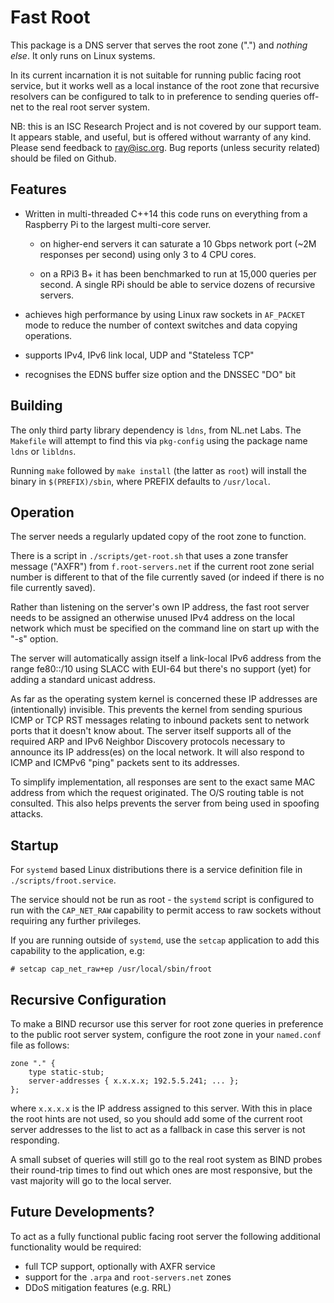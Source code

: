 Fast Root
=========

This package is a DNS server that serves the root zone (".")
and _nothing else_.  It only runs on Linux systems.

In its current incarnation it is not suitable for running public
facing root service, but it works well as a local instance of the
root zone that recursive resolvers can be configured to talk to in
preference to sending queries off-net to the real root server system.

NB: this is an ISC Research Project and is not covered by our support
team.  It appears stable, and useful, but is offered without warranty
of any kind.  Please send feedback to ray@isc.org.  Bug reports
(unless security related) should be filed on Github.

Features
--------

- Written in multi-threaded C++14 this code runs on everything from
a Raspberry Pi to the largest multi-core server.

    - on higher-end servers it can saturate a 10 Gbps network
      port (~2M responses per second) using only 3 to 4 CPU cores.

    - on a RPi3 B+ it has been benchmarked to run at 15,000
      queries per second.   A single RPi should be able to
      service dozens of recursive servers.

- achieves high performance by using Linux raw sockets in `AF_PACKET`
mode to reduce the number of context switches and data copying operations.

- supports IPv4, IPv6 link local, UDP and "Stateless TCP"

- recognises the EDNS buffer size option and the DNSSEC "DO" bit

Building
--------

The only third party library dependency is `ldns`, from NL.net Labs.
The `Makefile` will attempt to find this via `pkg-config` using the
package name `ldns` or `libldns`.

Running `make` followed by `make install` (the latter as `root`)
will install the binary in `$(PREFIX)/sbin`, where PREFIX defaults
to `/usr/local`.

Operation
---------

The server needs a regularly updated copy of the root zone to function.

There is a script in `./scripts/get-root.sh` that uses a zone transfer
message ("AXFR") from `f.root-servers.net` if the current root zone
serial number is different to that of the file currently saved (or
indeed if there is no file currently saved).

Rather than listening on the server's own IP address, the fast root
server needs to be assigned an otherwise unused IPv4 address on the
local network which must be specified on the command line on start
up with the "-s" option.

The server will automatically assign itself a link-local IPv6 address
from the range fe80::/10 using SLACC with EUI-64  but there's no
support (yet) for adding a standard unicast address.

As far as the operating system kernel is concerned these IP addresses
are (intentionally) invisible.  This prevents the kernel from sending
spurious ICMP or TCP RST messages relating to inbound packets sent to
network ports that it doesn't know about.  The server itself supports
all of the required ARP and IPv6 Neighbor Discovery protocols necessary
to announce its IP address(es) on the local network.  It will also
respond to ICMP and ICMPv6 "ping" packets sent to its addresses.

To simplify implementation, all responses are sent to the exact same
MAC address from which the request originated.  The O/S routing table
is not consulted.  This also helps prevents the server from being used 
in spoofing attacks.

Startup
-------

For `systemd` based Linux distributions there is a service definition
file in `./scripts/froot.service`.

The service should not be run as root - the `systemd` script is
configured to run with the `CAP_NET_RAW` capability to permit access
to raw sockets without requiring any further privileges.

If you are running outside of `systemd`, use the `setcap` application to
add this capability to the application, e.g:

    # setcap cap_net_raw+ep /usr/local/sbin/froot

Recursive Configuration
-----------------------

To make a BIND recursor use this server for root zone queries in
preference to the public root server system, configure the root zone
in your `named.conf` file as follows:

    zone "." {
        type static-stub;
        server-addresses { x.x.x.x; 192.5.5.241; ... };
    };

where `x.x.x.x` is the IP address assigned to this server.  With this
in place the root hints are not used, so you should add some of the
current root server addresses to the list to act as a fallback in
case this server is not responding.

A small subset of queries will still go to the real root system as
BIND probes their round-trip times to find out which ones are most
responsive, but the vast majority will go to the local server.

Future Developments?
--------------------

To act as a fully functional public facing root server the following
additional functionality would be required:

- full TCP support, optionally with AXFR service
- support for the `.arpa` and `root-servers.net` zones
- DDoS mitigation features (e.g. RRL)

